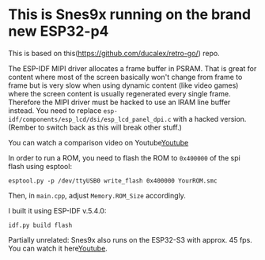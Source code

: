 # This is Snes9x running on the brand new ESP32-p4

This is based on this(https://github.com/ducalex/retro-go/) repo.

The ESP-IDF MIPI driver allocates a frame buffer in PSRAM. That is great for content where most of the screen basically won't change from frame to frame but is very slow when using dynamic content (like video games) where the screen content is usually regenerated every single frame.
Therefore the MIPI driver must be hacked to use an IRAM line buffer instead. You need to replace `esp-idf/components/esp_lcd/dsi/esp_lcd_panel_dpi.c` with a hacked version. (Rember to switch back as this will break other stuff.)

You can watch a comparison video on Youtube[Youtube](https://youtu.be/osw1QMM4Avs)

In order to run a ROM, you need to flash the ROM to `0x400000` of the spi flash using esptool:

`esptool.py -p /dev/ttyUSB0 write_flash 0x400000 YourROM.smc`

Then, in `main.cpp`, adjust `Memory.ROM_Size` accordingly. 

I built it using ESP-IDF v.5.4.0:

`idf.py build flash`

Partially unrelated: Snes9x also runs on the ESP32-S3 with approx. 45 fps. You can watch it here[Youtube](https://www.youtube.com/watch?v=lVLDIexSZ18).